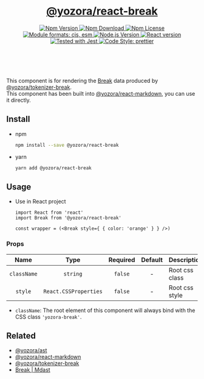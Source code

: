 <header>
  <h1 align="center">
    <a href="https://github.com/guanghechen/yozora-react/tree/master/packages/break#readme">@yozora/react-break</a>
  </h1>
  <div align="center">
    <a href="https://www.npmjs.com/package/@yozora/react-break">
      <img
        alt="Npm Version"
        src="https://img.shields.io/npm/v/@yozora/react-break.svg"
      />
    </a>
    <a href="https://www.npmjs.com/package/@yozora/react-break">
      <img
        alt="Npm Download"
        src="https://img.shields.io/npm/dm/@yozora/react-break.svg"
      />
    </a>
    <a href="https://www.npmjs.com/package/@yozora/react-break">
      <img
        alt="Npm License"
        src="https://img.shields.io/npm/l/@yozora/react-break.svg"
      />
    </a>
    <a href="#install">
      <img
        alt="Module formats: cjs, esm"
        src="https://img.shields.io/badge/module_formats-cjs%2C%20esm-green.svg"
      />
    </a>
    <a href="https://github.com/nodejs/node">
      <img
        alt="Node.js Version"
        src="https://img.shields.io/node/v/@yozora/react-break"
      />
    </a>
    <a href="https://github.com/facebook/react">
      <img
        alt="React version"
        src="https://img.shields.io/npm/dependency-version/@yozora/react-break/peer/react"
      />
    </a>
    <a href="https://github.com/facebook/jest">
      <img
        alt="Tested with Jest"
        src="https://img.shields.io/badge/tested_with-jest-9c465e.svg"
      />
    </a>
    <a href="https://github.com/prettier/prettier">
      <img
        alt="Code Style: prettier"
        src="https://img.shields.io/badge/code_style-prettier-ff69b4.svg?style=flat-square"
      />
    </a>
  </div>
</header>
<br/>

This component is for rendering the [Break][@yozora/ast] data produced by
[@yozora/tokenizer-break][].\
This component has been built into [@yozora/react-markdown][], you can use it directly.


## Install

* npm

  ```bash
  npm install --save @yozora/react-break
  ```

* yarn

  ```bash
  yarn add @yozora/react-break
  ```


## Usage

* Use in React project

  ```tsx
  import React from 'react'
  import Break from '@yozora/react-break'

  const wrapper = (<Break style={ { color: 'orange' } } />)
  ```

### Props

Name        | Type                  | Required  | Default | Description
:----------:|:---------------------:|:---------:|:-------:|:-------------
`className` | `string`              | `false`   | -       | Root css class
`style`     | `React.CSSProperties` | `false`   | -       | Root css style

- `className`: The root element of this component will always bind with the
  CSS class `'yozora-break'`.


## Related

* [@yozora/ast][]
* [@yozora/react-markdown][]
* [@yozora/tokenizer-break][]
* [Break | Mdast][mdast]


[@yozora/ast]: https://www.npmjs.com/package/@yozora/ast#break
[@yozora/react-markdown]: https://www.npmjs.com/package/@yozora/react-markdown
[@yozora/tokenizer-break]: https://www.npmjs.com/package/@yozora/tokenizer-break
[mdast]: https://github.com/syntax-tree/mdast#break
